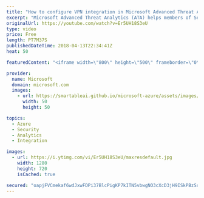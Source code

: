 ```yaml
---
title: "How to configure VPN integration in Microsoft Advanced Threat Analytics"
excerpt: "Microsoft Advanced Threat Analytics (ATA) helps members of Security Operation Centers gain a valuable insight into the security of their Active Directory environment. In this video we will discuss how to integrate VPN (virtual private network) connection events to Advanced Threat Analytics.   For more"
originalUrl: https://youtube.com/watch?v=Er5UH18S3eU
type: video
price: Free
length: PT7M37S
publishedDateTime: 2018-04-13T22:34:41Z
heat: 50

featuredContent: "<iframe width=\"800\" height=\"500\" frameborder=\"0\" src=\"https://www.youtube.com/embed/Er5UH18S3eU\" allow=\"accelerometer; autoplay; encrypted-media; gyroscope; picture-in-picture\" allowfullscreen></iframe>"

provider:
  name: Microsoft
  domain: microsoft.com
  images:
    - url: https://smartableai.github.io/microsoft-azure/assets/images/organizations/microsoft.com-50x50.jpg
      width: 50
      height: 50

topics:
  - Azure
  - Security
  - Analytics
  - Integration

images:
  - url: https://i.ytimg.com/vi/Er5UH18S3eU/maxresdefault.jpg
    width: 1280
    height: 720
    isCached: true

secured: "oapjFVCmekaf6wdJxwFDPi37BlcPigKP7kITN5vbwgNO3cXcD3jH9ISkPBzSr5gGvDQe4iCoIhxS1TJ+2Uw+AvyvYP1MnoCcYqOtf67ZkJqyj6oNAQOh9RhMjcCmN8Xrtajq9XsGCmH6jz0apw7ufh0EtWcRUarpTsZ/cbiTlhNo9qy+Fh3g1I71qiiDxL3hxwQ4NqlKaX9SY/uHAkQAamY8tkGM8sWRP8O6i+At04raJN7eGp1CbO+3cXHTmTRH14G9yaYe0034+qbh9aBvUNlmadaPVnm6psBpYcK8gXTH1jeY/gApyDa3Y1lTBzdKfe8oslS8cqILcU3Y3/vbBdHygkI+UG54D++09mQhiwcy0LIJzfCOt6qGxPk6XqF5n5sXDTDbzxM3NKD7B+nJlzczm1SMtPd0FOvndTh8bd8=;IuI+Qyx4iqJyqriip7J9sw=="
---
```


